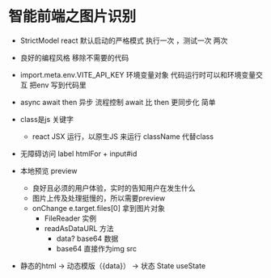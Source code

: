 # 智能前端之图片识别

- StrictModel react 默认启动的严格模式
  执行一次 ，测试一次 两次
- 良好的编程风格
  移除不需要的代码 
- import.meta.env.VITE_API_KEY 环境变量对象
  代码运行时可以和环境变量交互
  把env 写到代码里
- async await 
  then 
  异步
  流程控制
  await 比 then 更同步化 简单
- class是js 关键字
  - react JSX 运行，以原生JS 来运行
  className 代替class
- 无障碍访问 
  label htmlFor + input#id
- 本地预览 preview
  - 良好且必须的用户体验，实时的告知用户在发生什么
  - 图片上传及处理挺慢的，所以需要preview 
  - onChange 
    e.target.files[0]  拿到图片对象
    - FileReader 实例
    - readAsDataURL 方法
      - data? base64 数据 
      - base64 直接作为img src 

- 静态的html -> 动态模版（{data}） -> 状态 State   useState 